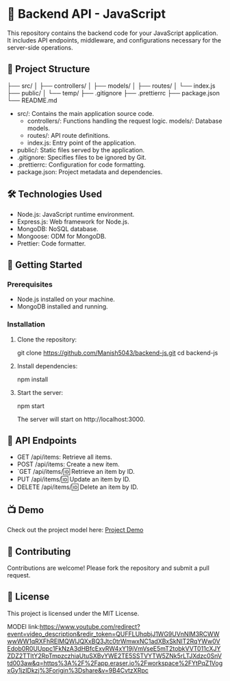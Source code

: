 




# 🚀 Backend API - JavaScript

This repository contains the backend code for your JavaScript application. It includes API endpoints, middleware, and configurations necessary for the server-side operations.

## 📁 Project Structure

├── src/
│   ├── controllers/
│   ├── models/
│   ├── routes/
│   └── index.js
├── public/
│   └── temp/
├── .gitignore
├── .prettierrc
├── package.json
└── README.md


- src/: Contains the main application source code.
  - controllers/: Functions handling the request logic.
    models/: Database models.
  - routes/: API route definitions.
  - index.js: Entry point of the application.
- public/: Static files served by the application.
- .gitignore: Specifies files to be ignored by Git.
- .prettierrc: Configuration for code formatting.
- package.json: Project metadata and dependencies.

## 🛠️ Technologies Used

- Node.js: JavaScript runtime environment.
- Express.js: Web framework for Node.js.
- MongoDB: NoSQL database.
- Mongoose: ODM for MongoDB.
- Prettier: Code formatter.

## 🚀 Getting Started

### Prerequisites

- Node.js installed on your machine.
- MongoDB installed and running.

### Installation

1. Clone the repository:

 
   git clone https://github.com/Manish5043/backend-js.git
   cd backend-js
  

2. Install dependencies:

  
   npm install
   

3. Start the server:

 
   npm start
  

   The server will start on http://localhost:3000.

## 📄 API Endpoints

- GET /api/items: Retrieve all items.
- POST /api/items: Create a new item.
- `GET /api/items/:id: Retrieve an item by ID.
- PUT /api/items/:id: Update an item by ID.
- DELETE /api/items/:id: Delete an item by ID.

## 📺 Demo

Check out the project model here: [Project Demo](https://app.eraser.io/workspace/YtPqZ1VogxGy1jzIDkzj?origin=share)

## 🤝 Contributing

Contributions are welcome! Please fork the repository and submit a pull request.

## 📄 License

This project is licensed under the MIT License.

MODEl link:https://www.youtube.com/redirect?event=video_description&redir_token=QUFFLUhqbjJ1WG9UVnNlM3RCWWwwWW1qRXFhRElMQWlJQXxBQ3Jtc0trWmwxNC1adXBxSkNIT2RqYWw0VEdob0R0UUppc1FkNzA3dHBfcExvRW4xY19jVmVseE5mT2tobkVVT011cXJYZDZ2TTltY2RpTmpzczhiaUtuSXBvYWE2TE5SSTVYTW5ZNk5rLTJXdzc0SnVtd003aw&q=https%3A%2F%2Fapp.eraser.io%2Fworkspace%2FYtPqZ1VogxGy1jzIDkzj%3Forigin%3Dshare&v=9B4CvtzXRpc
